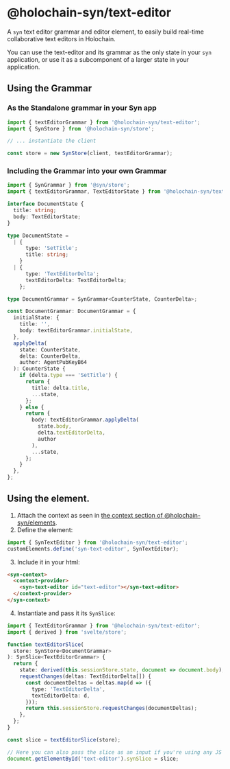 # @holochain-syn/text-editor

A `syn` text editor grammar and editor element, to easily build real-time collaborative text editors in Holochain.

You can use the text-editor and its grammar as the only state in your `syn` application, or use it as a subcomponent of a larger state in your application.

## Using the Grammar

### As the Standalone grammar in your Syn app

```ts
import { textEditorGrammar } from '@holochain-syn/text-editor';
import { SynStore } from '@holochain-syn/store';

// ... instantiate the client

const store = new SynStore(client, textEditorGrammar);
```

### Including the Grammar into your own Grammar

```ts
import { SynGrammar } from '@syn/store';
import { textEditorGrammar, TextEditorState } from '@holochain-syn/text-editor';

interface DocumentState {
  title: string;
  body: TextEditorState;
}

type DocumentState =
  | {
      type: 'SetTitle';
      title: string;
    }
  | {
      type: 'TextEditorDelta';
      textEditorDelta: TextEditorDelta;
    };

type DocumentGrammar = SynGrammar<CounterState, CounterDelta>;

const DocumentGrammar: DocumentGrammar = {
  initialState: {
    title: '',
    body: textEditorGrammar.initialState,
  },
  applyDelta(
    state: CounterState,
    delta: CounterDelta,
    author: AgentPubKeyB64
  ): CounterState {
    if (delta.type === 'SetTitle') {
      return {
        title: delta.title,
        ...state,
      };
    } else {
      return {
        body: textEditorGrammar.applyDelta(
          state.body,
          delta.textEditorDelta,
          author
        ),
        ...state,
      };
    }
  },
};
```

## Using the <syn-text-editor> element.

1. Attach the context as seen in [the context section of @holochain-syn/elements](https://npmjs.com/package/@holochain-syn/elements).
2. Define the element:

```ts
import { SynTextEditor } from '@holochain-syn/text-editor';
customElements.define('syn-text-editor', SynTextEditor);
```

3. Include it in your html:

```html
<syn-context>
  <context-provider>
    <syn-text-editor id="text-editor"></syn-text-editor>
  </context-provider>
</syn-context>
```

4. Instantiate and pass it its `SynSlice`:

```ts
import { TextEditorGrammar } from '@holochain-syn/text-editor';
import { derived } from 'svelte/store';

function textEditorSlice(
  store: SynStore<DocumentGrammar>
): SynSlice<TextEditorGrammar> {
  return {
    state: derived(this.sessionStore.state, document => document.body),
    requestChanges(deltas: TextEditorDelta[]) {
      const documentDeltas = deltas.map(d => ({
        type: 'TextEditorDelta',
        textEditorDelta: d,
      }));
      return this.sessionStore.requestChanges(documentDeltas);
    },
  };
}

const slice = textEditorSlice(store);

// Here you can also pass the slice as an input if you're using any JS framework
document.getElementById('text-editor').synSlice = slice;
```
